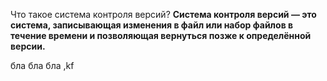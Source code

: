 Что такое система контроля версий?
**Система контроля версий — это система, записывающая изменения в файл или набор файлов в течение времени и позволяющая вернуться позже к определённой версии.**

бла бла бла ,kf